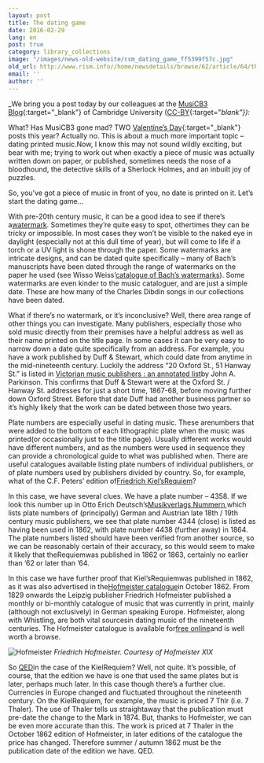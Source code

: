 ```yaml
---
layout: post
title: The dating game
date: 2016-02-29
lang: en
post: true
category: library_collections
image: "/images/news-old-website/csm_dating_game_ff5399f57c.jpg"
old_url: http://www.rism.info//home/newsdetails/browse/62/article/64/the-dating-game.html
email: ''
author: ''
---
```


_We bring you a post today by our colleagues at the [MusiCB3 Blog](https://musicb3.wordpress.com/2016/02/19/the-dating-game/){:target="_blank"} of Cambridge University ([CC-BY](https://creativecommons.org/licenses/by/2.0/){:target="_blank"}):_

What? Has MusiCB3 gone mad? TWO [Valentine’s Day](https://musicb3.wordpress.com/2016/02/12/valentines-day-at-musicb3/){:target="_blank"} posts this year? Actually no. This is about a much more important topic – dating printed music.Now, I know this may not sound wildly exciting, but bear with me; trying to work out when exactly a piece of music was actually written down on paper, or published, sometimes needs the nose of a bloodhound, the detective skills of a Sherlock Holmes, and an inbuilt joy of puzzles.

So, you’ve got a piece of music in front of you, no date is printed on it. Let’s start the dating game…

With pre-20th century music, it can be a good idea to see if there’s a[watermark](https://www.lib.utexas.edu/engin/trademark/timeline/ren/watermarks.html). Sometimes they’re quite easy to spot, othertimes they can be tricky or impossible. In most cases they won’t be visible to the naked eye in daylight (especially not at this dull time of year), but will come to life if a torch or a UV light is shone through the paper. Some watermarks are intricate designs, and can be dated quite specifically – many of Bach’s manuscripts have been dated through the range of watermarks on the paper he used (see Wisso Weiss’[catalogue of Bach’s watermarks](http://ul-newton.lib.cam.ac.uk/vwebv/holdingsInfo?bibId=3369072)). Some watermarks are even kinder to the music cataloguer, and are just a simple date. These are how many of the Charles Dibdin songs in our collections have been dated.

What if there’s no watermark, or it’s inconclusive? Well, there area range of other things you can investigate. Many publishers, especially those who sold music directly from their premises have a helpful address as well as their name printed on the title page. In some cases it can be very easy to narrow down a date quite specifically from an address. For example, you have a work published by Duff & Stewart, which could date from anytime in the mid-nineteenth century. Luckily the address “20 Oxford St., 51 Hanway St.” is listed in [Victorian music publishers : an annotated list](http://ul-newton.lib.cam.ac.uk/vwebv/holdingsInfo?bibId=1073032)by John A. Parkinson. This confirms that Duff & Stewart were at the Oxford St. / Hanway St. addresses for just a short time, 1867-68, before moving further down Oxford Street. Before that date Duff had another business partner so it’s highly likely that the work can be dated between those two years.

Plate numbers are especially useful in dating music. These arenumbers that were added to the bottom of each lithographic plate when the music was printed(or occasionally just to the title page). Usually different works would have different numbers, and as the numbers were used in sequence they can provide a chronological guide to what was published when. There are useful catalogues available listing plate numbers of individual publishers, or of plate numbers used by publishers divided by country. So, for example, what of the C.F. Peters’ edition of[Friedrich Kiel’sRequiem](http://ul-newton.lib.cam.ac.uk/vwebv/holdingsInfo?bibId=5014078)?

In this case, we have several clues. We have a plate number – 4358. If we look this number up in Otto Erich Deutsch’s[Musikverlags Nummern](http://ul-newton.lib.cam.ac.uk/vwebv/holdingsInfo?bibId=3361172),which lists plate numbers of (principally) German and Austrian late 18th / 19th century music publishers, we see that plate number 4344 (close) is listed as having been used in 1862, with plate number 4438 (further away) in 1864. The plate numbers listed should have been verified from another source, so we can be reasonably certain of their accuracy, so this would seem to make it likely that theRequiemwas published in 1862 or 1863, certainly no earlier than ’62 or later than ’64.

In this case we have further proof that Kiel’sRequiemwas published in 1862, as it was also advertised in the[Hofmeister catalogue](http://anno.onb.ac.at/cgi-content/anno-buch?apm=0&aid=1000001&bd=0001862&teil=0203&seite=00000200&zoom=1)in October 1862. From 1829 onwards the Leipzig publisher Friedrich Hofmeister published a monthly or bi-monthly catalogue of music that was currently in print, mainly (although not exclusively) in German speaking Europe. Hofmeister, along with Whistling, are both vital sourcesin dating music of the nineteenth centuries. The Hofmeister catalogue is available for[free online](http://www.hofmeister.rhul.ac.uk/2008/index.html)and is well worth a browse.

![Hofmeister](https://musicb3.files.wordpress.com/2016/02/hofmeister.jpg?w=300&h=285)
_Friedrich Hofmeister. Courtesy of Hofmeister XIX_

So [QED](https://en.wikipedia.org/wiki/Q.E.D.)in the case of the KielRequiem? Well, not quite. It’s possible, of course, that the edition we have is one that used the same plates but is later, perhaps much later. In this case though there’s a further clue. Currencies in Europe changed and fluctuated throughout the nineteenth century. On the KielRequiem, for example, the music is priced 7 Thlr (i.e. 7 Thaler). The use of Thaler tells us straightaway that the publication must pre-date the change to the Mark in 1874. But, thanks to Hofmeister, we can be even more accurate than this. The work is priced at 7 Thaler in the October 1862 edition of Hofmeister, in later editions of the catalogue the price has changed. Therefore summer / autumn 1862 must be the publication date of the edition we have. QED.
